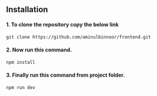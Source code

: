## Installation

#### 1. To clone the repository copy the below link 
```
git clone https://github.com/aminulbinnoor/frontend.git
```
#### 2. Now run this command.
```
npm install 
```
#### 3. Finally run this command from project folder.
```
npm run dev 
```

